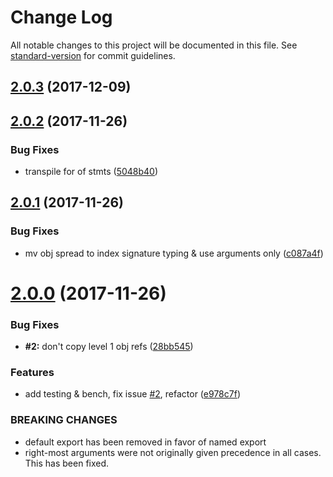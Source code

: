 # Change Log

All notable changes to this project will be documented in this file. See [standard-version](https://github.com/conventional-changelog/standard-version) for commit guidelines.

<a name="2.0.3"></a>
## [2.0.3](https://github.com/alexsasharegan/vue-functional-data-merge/compare/v2.0.2...v2.0.3) (2017-12-09)



<a name="2.0.2"></a>
## [2.0.2](https://github.com/alexsasharegan/vue-functional-data-merge/compare/v2.0.1...v2.0.2) (2017-11-26)


### Bug Fixes

* transpile for of stmts ([5048b40](https://github.com/alexsasharegan/vue-functional-data-merge/commit/5048b40))



<a name="2.0.1"></a>
## [2.0.1](https://github.com/alexsasharegan/vue-functional-data-merge/compare/v2.0.0...v2.0.1) (2017-11-26)


### Bug Fixes

* mv obj spread to index signature typing & use arguments only ([c087a4f](https://github.com/alexsasharegan/vue-functional-data-merge/commit/c087a4f))



<a name="2.0.0"></a>
# [2.0.0](https://github.com/alexsasharegan/vue-functional-data-merge/compare/v1.0.7...v2.0.0) (2017-11-26)


### Bug Fixes

* **#2:** don't copy level 1 obj refs ([28bb545](https://github.com/alexsasharegan/vue-functional-data-merge/commit/28bb545))


### Features

* add testing & bench, fix issue [#2](https://github.com/alexsasharegan/vue-functional-data-merge/issues/2), refactor ([e978c7f](https://github.com/alexsasharegan/vue-functional-data-merge/commit/e978c7f))


### BREAKING CHANGES

* default export has been removed in favor of named export
* right-most arguments were not originally given precedence in all cases. This has been fixed.
